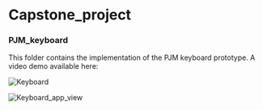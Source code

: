 # Capstone_project




### PJM_keyboard

This folder contains the implementation of the PJM keyboard prototype. A video demo available here: 

![Keyboard](https://i.ibb.co/hVxZGnR/Screenshot-2021-03-14-at-15-38-11.png) 

![Keyboard_app_view](https://i.ibb.co/dJqzdDS/Screenshot-2021-03-14-at-15-42-48.png)
